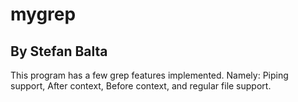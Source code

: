# mygrep

## By Stefan Balta

This program has a few grep features implemented. Namely: Piping support, After context, Before context, and regular file support.